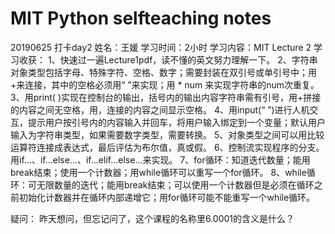 # MIT Python selfteaching notes
20190625 打卡day2
姓名：王媛
学习时间：2小时
学习内容：MIT Lecture 2
学习收获：
1、快速过一遍Lecture1pdf，读不懂的英文努力理解一下。
2、字符串对象类型包括字母、特殊字符、空格、数字；需要封装在双引号或单引号中；用+来连接，其中的空格必须用“ ”来实现；用 * num 来实现字符串的num次重复。
3、用print( )实现在控制台的输出，括号内的输出内容字符串需有引号，用+拼接的内容之间无空格，用，连接的内容之间显示空格。
4、用input(“ ”)进行人机交互，提示用户按引号内的内容输入并回车，将用户输入绑定到一个变量；默认用户输入为字符串类型，如果需要数字类型，需要转换。
5、对象类型之间可以用比较运算符连接成表达式，最后评估为布尔值，真或假。
6、控制流实现程序的分支。用if…、if…else…、if…elif…else…来实现。
7、for循环：知道迭代数量；能用break结束；使用一个计数器；用while循环可以重写一个for循环。
8、while循环：可无限数量的迭代；能用break结束；可以使用一个计数器但是必须在循环之前初始化计数器并在循环内部递增它；用for循环可能不能重写一个while循环。

疑问：
昨天想问，但忘记问了，这个课程的名称里6.0001的含义是什么？
